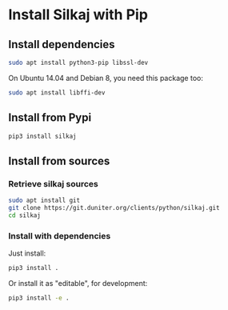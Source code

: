 # Install Silkaj with Pip

## Install dependencies

```bash
sudo apt install python3-pip libssl-dev
```

On Ubuntu 14.04 and Debian 8, you need this package too:
```bash
sudo apt install libffi-dev
```

## Install from Pypi

```bash
pip3 install silkaj
```

## Install from sources

### Retrieve silkaj sources
```bash
sudo apt install git
git clone https://git.duniter.org/clients/python/silkaj.git
cd silkaj
```

### Install with dependencies

Just install:
```bash
pip3 install .
```

Or install it as "editable", for development:
```bash
pip3 install -e .
```

